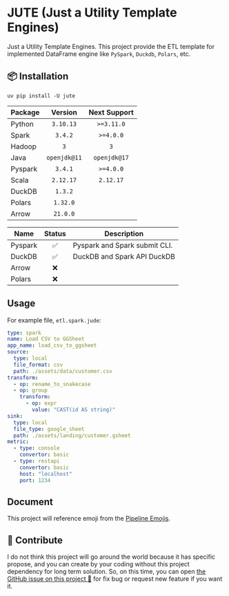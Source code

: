 # JUTE (Just a Utility Template Engines)

Just a Utility Template Engines. This project provide the ETL template for
implemented DataFrame engine like `PySpark`, `Duckdb`, `Polars`, etc.

## 📦 Installation

```shell
uv pip install -U jute
```

| Package |   Version    | Next Support |
|---------|:------------:|:------------:|
| Python  |  `3.10.13`   |  `>=3.11.0`  |
| Spark   |   `3.4.2`    |  `>=4.0.0`   |
| Hadoop  |     `3`      |     `3`      |
| Java    | `openjdk@11` | `openjdk@17` |
| Pyspark |   `3.4.1`    |  `>=4.0.0`   |
| Scala   |  `2.12.17`   |  `2.12.17`   |
| DuckDB  |   `1.3.2`    |              |
| Polars  |   `1.32.0`   |              |
| Arrow   |   `21.0.0`   |              |

| Name    | Status | Description                   |
|---------|:------:|-------------------------------|
| Pyspark |   ✅    | Pyspark and Spark submit CLI. |
| DuckDB  |   ✅    | DuckDB and Spark API DuckDB   |
| Arrow   |   ❌    |                               |
| Polars  |   ❌    |                               |

## Usage

For example file, `etl.spark.jude`:

```yaml
type: spark
name: Load CSV to GGSheet
app_name: load_csv_to_ggsheet
source:
  type: local
  file_format: csv
  path: ./assets/data/customer.csv
transform:
  - op: rename_to_snakecase
  - op: group
    transform:
      - op: expr
        value: "CAST(id AS string)"
sink:
  type: local
  file_type: google_sheet
  path: ./assets/landing/customer.gsheet
metric:
  - type: console
    convertor: basic
  - type: restapi
    convertor: basic
    host: "localhost"
    port: 1234
```

## Document

This project will reference emoji from the [Pipeline Emojis](https://emojidb.org/pipeline-emojis).

## 💬 Contribute

I do not think this project will go around the world because it has specific propose,
and you can create by your coding without this project dependency for long term
solution. So, on this time, you can open [the GitHub issue on this project 🙌](https://github.com/ddeutils/jude/issues)
for fix bug or request new feature if you want it.
